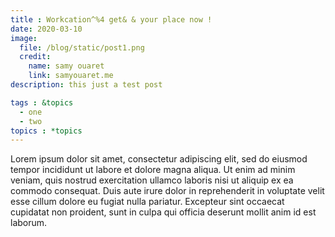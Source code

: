 ```yaml
---
title : Workcation^%4 get& & your place now !
date: 2020-03-10
image:
  file: /blog/static/post1.png
  credit:
    name: samy ouaret
    link: samyouaret.me
description: this just a test post

tags : &topics
  - one
  - two
topics : *topics
---
```


Lorem ipsum dolor sit amet, consectetur adipiscing elit, sed do eiusmod tempor incididunt ut labore et dolore magna aliqua. Ut enim ad minim veniam, quis nostrud exercitation ullamco laboris nisi ut aliquip ex ea commodo consequat. Duis aute irure dolor in reprehenderit in voluptate velit esse cillum dolore eu fugiat nulla pariatur. Excepteur sint occaecat cupidatat non proident, sunt in culpa qui officia deserunt mollit anim id est laborum.